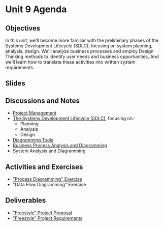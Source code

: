 # Unit 9 Agenda

## Objectives

In this unit, we'll become more familiar with the preliminary phases of the Systems Development Lifecycle (SDLC), focusing on system planning, analysis, design. We'll analyze business processes and employ Design Thinking methods to identify user needs and business opportunities. And we'll learn how to translate these activities into written system requirements.

## Slides

## Discussions and Notes

  + [Project Management](/notes/project-mgmt.md)
  + [The Systems Development Lifecycle (SDLC)](/notes/sdlc.md), focusing on:
    + Planning
    + Analysis
    + Design
  + [Diagramming Tools](/notes/diagramming.md)
  + [Business Process Analysis and Diagramming](/notes/processes.md)
  + System Analysis and Diagramming

## Activities and Exercises

  + ["Process Diagramming" Exercise](/exercises/process-diagramming.md)
  + "Data Flow Diagramming" Exercise

## Deliverables

  + ["Freestyle" Project Proposal](/projects/freestyle/proposal.md)
  + ["Freestyle" Project Requirements](/projects/freestyle/requirements.md)
